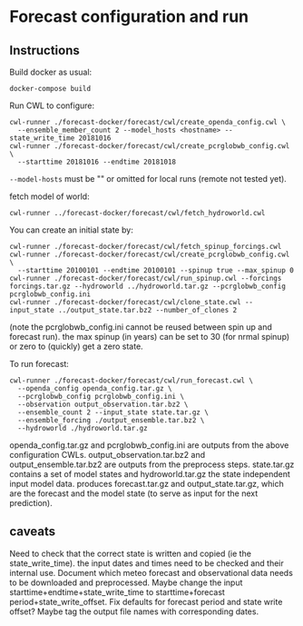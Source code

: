 # Forecast configuration and run #

## Instructions ##

Build docker as usual:
```
docker-compose build
```

Run CWL to configure:
```
cwl-runner ./forecast-docker/forecast/cwl/create_openda_config.cwl \
  --ensemble_member_count 2 --model_hosts <hostname> --state_write_time 20181016
cwl-runner ./forecast-docker/forecast/cwl/create_pcrglobwb_config.cwl \
  --starttime 20181016 --endtime 20181018 
```

```--model-hosts``` must be "" or omitted for local runs (remote not tested yet).

fetch model of world:
```
cwl-runner ../forecast-docker/forecast/cwl/fetch_hydroworld.cwl
```

You can create an initial state by:
```
cwl-runner ./forecast-docker/forecast/cwl/fetch_spinup_forcings.cwl
cwl-runner ./forecast-docker/forecast/cwl/create_pcrglobwb_config.cwl \
  --starttime 20100101 --endtime 20100101 --spinup true --max_spinup 0
cwl-runner ./forecast-docker/forecast/cwl/run_spinup.cwl --forcings forcings.tar.gz --hydroworld ../hydroworld.tar.gz --pcrglobwb_config pcrglobwb_config.ini
cwl-runner ./forecast-docker/forecast/cwl/clone_state.cwl --input_state ../output_state.tar.bz2 --number_of_clones 2
```
(note the pcrglobwb_config.ini cannot be reused between spin up and forecast run). the max spinup (in years) can be set
to 30 (for nrmal spinup) or zero to (quickly) get a zero state.

To run forecast:

```
cwl-runner ./forecast-docker/forecast/cwl/run_forecast.cwl \
  --openda_config openda_config.tar.gz \
  --pcrglobwb_config pcrglobwb_config.ini \
  --observation output_observation.tar.bz2 \
  --ensemble_count 2 --input_state state.tar.gz \
  --ensemble_forcing ./output_ensemble.tar.bz2 \
  --hydroworld ./hydroworld.tar.gz
```
openda_config.tar.gz and pcrglobwb_config.ini are outputs from the above configuration CWLs. 
output_observation.tar.bz2 and output_ensemble.tar.bz2 are outputs from the preprocess steps. state.tar.gz contains
a set of model states and hydroworld.tar.gz the state independent input model data. produces forecast.tar.gz and output_state.tar.gz, which are the forecast and the model state (to serve as input for the next prediction).

## caveats ##

Need to check that the correct state is written and copied (ie the state_write_time). the input dates and times need to be checked and their internal use. Document which meteo forecast and observational data needs to be downloaded and preprocessed. Maybe change the input starttime+endtime+state_write_time to starttime+forecast period+state_write_offset. Fix defaults for forecast period and state write offset? Maybe tag the output file names with corresponding dates.
